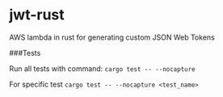 # jwt-rust
AWS lambda in rust for generating custom JSON Web Tokens

###Tests

Run all tests with command:
`
cargo test -- --nocapture
`

For specific test
`
cargo test -- --nocapture <test_name>
`
